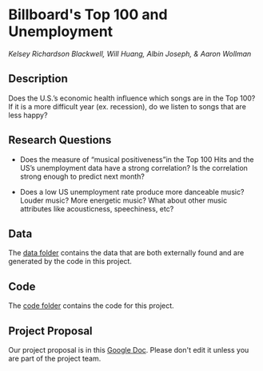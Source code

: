 # Billboard's Top 100 and Unemployment
<em>Kelsey Richardson Blackwell, Will Huang, Albin Joseph, & Aaron Wollman</em>

## Description
Does the U.S.’s economic health influence which songs are in the Top 100? 
If it is a more difficult year (ex. recession), do we listen to songs that are less happy?

## Research Questions
* Does the measure of “musical positiveness”in the Top 100 Hits and the US’s unemployment data have a strong correlation?  Is the correlation strong enough to predict next month?

* Does a low US unemployment rate produce more danceable music? Louder music? More energetic music?  What about other music attributes like acousticness, speechiness, etc?

## Data
The [data folder](data) contains the data that are both externally found and are generated by the code in this project.

## Code
The [code folder](code) contains the code for this project.

## Project Proposal
Our project proposal is in this [Google Doc](https://docs.google.com/document/d/101GSDSapQ_7yLRt6qMuSxa44chKkBjAC-0XAKIOrXtc/edit?usp=sharing).
Please don't edit it unless you are part of the project team.

